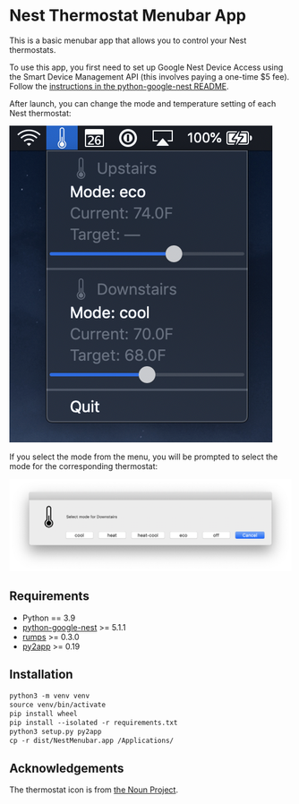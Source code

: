 # Nest Thermostat Menubar App

This is a basic menubar app that allows you to control your Nest thermostats.

To use this app, you first need to set up Google Nest Device Access using the Smart Device Management API (this involves paying a one-time $5 fee). Follow the [instructions in the python-google-nest README](https://github.com/axlan/python-nest/blob/master/README.md).

After launch, you can change the mode and temperature setting of each Nest thermostat:

![](screenshot-menu.png)

If you select the mode from the menu, you will be prompted to select the mode for the corresponding thermostat:

![](screenshot-mode.png)

## Requirements

* Python == 3.9
* [python-google-nest](https://github.com/axlan/python-nest) >= 5.1.1
* [rumps](https://github.com/jaredks/rumps) >= 0.3.0
* [py2app](https://py2app.readthedocs.io) >= 0.19

## Installation

    python3 -m venv venv
    source venv/bin/activate
    pip install wheel
    pip install --isolated -r requirements.txt
    python3 setup.py py2app
    cp -r dist/NestMenubar.app /Applications/

## Acknowledgements

The thermostat icon is from [the Noun Project](https://thenounproject.com/term/thermostat/379763/).
